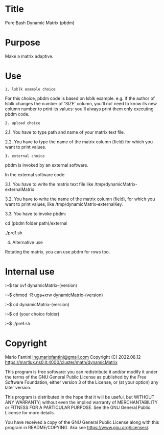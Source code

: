# Title 
Pure Bash Dynamic Matrix (pbdm)


# Purpose
Make a matrix adaptive.


# Use
	1. lsblk example choice

For this choice, pbdm code is based on lsblk example.
e.g. If the author of lsblk changes the number of 'SIZE' column,  you'll not
need to know its new column number  to print its values: you'll always print
them only executing pbdm code.


	2. upload choice

2.1. You have to type path and name of your matrix text file.

2.2. You have to type the name of the matrix column (field) for which you want
to print values.


	3. external choice

pbdm is invoked by an external software.

In the external software code:

3.1. You have to write the matrix text file like /tmp/dynamicMatrix-externalMatrix

3.2. You have to write the name of the matrix column (field), for which you want  to print 
values, like /tmp/dynamicMatrix-externalKey.

3.3. You have to invoke pbdm:

cd (pbdm folder path)/external

./pre1.sh



4. Alternative use
 
Rotating the matrix, you can use pbdm for rows too.


# Internal use

:~$ tar xvf dynamicMatrix-(version)

:~$ chmod -R uga+xrw dynamicMatrix-(version)

:~$ cd dynamicMatrix-(version)

:~$ cd (your choice folder)

:~$ ./pre1.sh


# Copyright
Mario Fantini ing.mariofantini@gmail.com
Copyright (C) 2022.08.12
https://martlux.ns0.it:4000/cluster/math/dynamicMatrix

This program is free software: you can redistribute it and/or modify it under
the terms of the GNU General Public License as published by the Free Software
Foundation,  either  version 3 of the  License, or (at your option) any later 
version.

This program is distributed in the hope that it will be  useful, but  WITHOUT 
ANY WARRANTY; without even the implied warranty of MERCHANTABILITY or FITNESS
FOR A PARTICULAR PURPOSE. 
See the GNU General Public License for more details.

You have received a copy  of the GNU General Public License  along  with this 
program in README/COPYING. 
Aka see <https://www.gnu.org/licenses/>.

